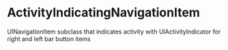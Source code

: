 # ActivityIndicatingNavigationItem
UINavigationItem subclass that indicates activity with UIActivityIndicator for right and left  bar button items
